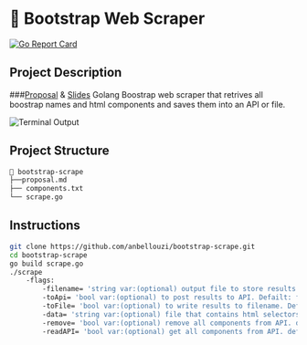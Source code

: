 # 🔗 Bootstrap Web Scraper

[![Go Report Card](https://goreportcard.com/badge/github.com/anbellouzi/bootstrap-scrape)](https://goreportcard.com/report/github.com/anbellouzi/bootstrap-scrape)


## Project Description
###[Proposal](https://github.com/anbellouzi/bootstrap-scrape/blob/master/proposal.md) & [Slides](https://docs.google.com/presentation/d/1wEdtHDYqgtV5jkB8GsICcVsf4w5X6eG8RrrZt4qhrAY/edit?usp=sharing)
Golang Boostrap web scraper that retrives all boostrap names and html components and saves them into an API or file. 

![Terminal Output](https://i.imgur.com/jUpKKul.png)

## Project Structure

```bash
📂 bootstrap-scrape
├──proposal.md
├── components.txt
└── scrape.go
```


## Instructions

```bash
git clone https://github.com/anbellouzi/bootstrap-scrape.git
cd bootstrap-scrape
go build scrape.go
./scrape
    -flags: 
        -filename= 'string var:(optional) output file to store results. Default: output.json'
	    -toApi= 'bool var:(optional) to post results to API. Defailt: false'
	    -toFile= 'bool var:(optional) to write results to filename. Default: true'
	    -data= 'string var:(optional) file that contains html selectors. default: components.txt'
	    -remove= 'bool var:(optional) remove all components from API. default: false'
	    -readAPI= 'bool var:(optional) get all components from API. default: false'
```



